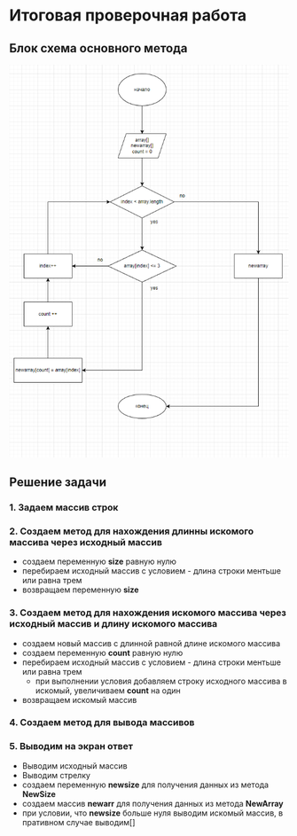 # Итоговая проверочная работа
## Блок схема основного метода
![должна быть блоксхема](BS.PNG)
## Решение задачи
### 1. Задаем массив строк
### 2. Создаем метод для нахождения длинны искомого массива через исходный массив
* создаем переменную **size** равную нулю
* перебираем исходный массив с условием - длина строки ментьше или равна трем
* возвращаем переменную **size**
### 3. Создаем метод для нахождения искомого массива через исходный массив и длину искомого массива
* создаем новый массив с длинной равной длине искомого массива
* создаем переменную **count** равную нулю
* перебираем исходный массив с условием - длина строки ментьше или равна трем
    * при выполнении условия добавляем строку исходного массива в искомый, увеличиваем **count** на один
* возвращаем искомый массив
### 4. Создаем метод для вывода массивов
### 5. Выводим на экран ответ
* Выводим исходный массив
* Выводим стрелку
* создаем переменную **newsize** для получения данных из метода **NewSize**
* создаем массив **newarr** для получения данных из метода **NewArray**
* при условии, что **newsize** больше нуля выводим искомый массив, в пративном случае выводим[]